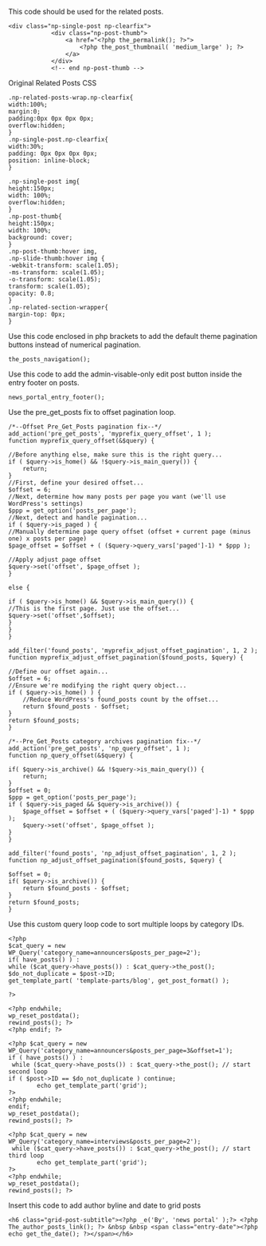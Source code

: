 This code should be used for the related posts.

    <div class="np-single-post np-clearfix">
				<div class="np-post-thumb">
					<a href="<?php the_permalink(); ?>">
						<?php the_post_thumbnail( 'medium_large' ); ?>
					</a>
				</div>
				<!-- end np-post-thumb -->

Original Related Posts CSS

	.np-related-posts-wrap.np-clearfix{
	width:100%;
	margin:0;
	padding:0px 0px 0px 0px;
	overflow:hidden;
	}
	.np-single-post.np-clearfix{
	width:30%;
	padding: 0px 0px 0px 0px;
	position: inline-block;
	}

	.np-single-post img{
	height:150px;
	width: 100%;
	overflow:hidden;	
	}
	.np-post-thumb{
	height:150px;
	width: 100%;
	background: cover;
	}
	.np-post-thumb:hover img,
	.np-slide-thumb:hover img {
	-webkit-transform: scale(1.05);
	-ms-transform: scale(1.05);
	-o-transform: scale(1.05);
	transform: scale(1.05);
	opacity: 0.8;
	}
	.np-related-section-wrapper{
	margin-top: 0px;
	}

Use this code enclosed in php brackets to add the default theme pagination buttons instead of numerical pagination.

	the_posts_navigation();

Use this code to add the admin-visable-only edit post button inside the entry footer on posts.

	news_portal_entry_footer(); 

Use the pre_get_posts fix to offset pagination loop.

	/*--Offset Pre_Get_Posts pagination fix--*/
	add_action('pre_get_posts', 'myprefix_query_offset', 1 );
	function myprefix_query_offset(&$query) {

	//Before anything else, make sure this is the right query...   
	if ( $query->is_home() && !$query->is_main_query()) {
        return;
	}
	//First, define your desired offset...
	$offset = 6;
	//Next, determine how many posts per page you want (we'll use WordPress's settings)
	$ppp = get_option('posts_per_page');
	//Next, detect and handle pagination...
	if ( $query->is_paged ) {
    //Manually determine page query offset (offset + current page (minus one) x posts per page)
    $page_offset = $offset + ( ($query->query_vars['paged']-1) * $ppp );

    //Apply adjust page offset
    $query->set('offset', $page_offset );
	}

	else {
	
	if ( $query->is_home() && $query->is_main_query()) {
    //This is the first page. Just use the offset...
    $query->set('offset',$offset);
	}			
	}
	}

	add_filter('found_posts', 'myprefix_adjust_offset_pagination', 1, 2 );
	function myprefix_adjust_offset_pagination($found_posts, $query) {

	//Define our offset again...
	$offset = 6;	
	//Ensure we're modifying the right query object...
	if ( $query->is_home() ) {
        //Reduce WordPress's found_posts count by the offset... 
        return $found_posts - $offset;
	}
	return $found_posts;
	}		

	/*--Pre_Get_Posts category archives pagination fix--*/
	add_action('pre_get_posts', 'np_query_offset', 1 );
	function np_query_offset(&$query) {

	if( $query->is_archive() && !$query->is_main_query()) {
        return;
	}
	$offset = 0;
	$ppp = get_option('posts_per_page');
	if ( $query->is_paged && $query->is_archive()) {
        $page_offset = $offset + ( ($query->query_vars['paged']-1) * $ppp );
        $query->set('offset', $page_offset );
	}   
	}

	add_filter('found_posts', 'np_adjust_offset_pagination', 1, 2 );
	function np_adjust_offset_pagination($found_posts, $query) {

 	$offset = 0;
 	if( $query->is_archive()) {
        return $found_posts - $offset;
	}
	return $found_posts;
	}				

Use this custom query loop code to sort multiple loops by category IDs.
    
    <?php	
	$cat_query = new WP_Query('category_name=announcers&posts_per_page=2');
    if( have_posts() ) : 
	while ($cat_query->have_posts()) : $cat_query->the_post();
	$do_not_duplicate = $post->ID;
	get_template_part( 'template-parts/blog', get_post_format() );
	
	?>
	
	<?php endwhile; 
	wp_reset_postdata(); 
	rewind_posts(); ?>
	<?php endif; ?>	
	
	<?php $cat_query = new WP_Query('category_name=announcers&posts_per_page=3&offset=1'); 
	if ( have_posts() ) :
	 while ($cat_query->have_posts()) : $cat_query->the_post(); // start second loop
	if ( $post->ID == $do_not_duplicate ) continue; 
			echo get_template_part('grid');
	?>
	<?php endwhile;  
	endif; 
	wp_reset_postdata(); 
	rewind_posts(); ?>
	
	<?php $cat_query = new WP_Query('category_name=interviews&posts_per_page=2'); 
	 while ($cat_query->have_posts()) : $cat_query->the_post(); // start third loop
			echo get_template_part('grid');
	?>
	<?php endwhile;  
	wp_reset_postdata(); 
	rewind_posts(); ?>

Insert this code to add author byline and date to grid posts

    <h6 class="grid-post-subtitle"><?php _e('By', 'news portal' );?> <?php The_author_posts_link(); ?> &nbsp &nbsp <span class="entry-date"><?php echo get_the_date(); ?></span></h6>	
